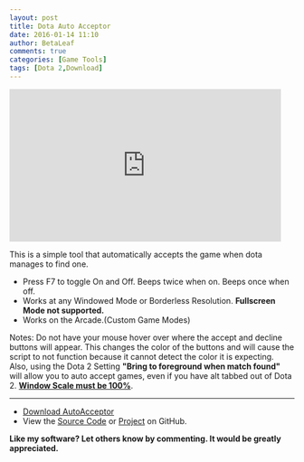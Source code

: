```yaml
---
layout: post
title: Dota Auto Acceptor
date: 2016-01-14 11:10
author: BetaLeaf
comments: true
categories: [Game Tools]
tags: [Dota 2,Download]
---
```

<iframe src="https://www.youtube.com/embed/KQzyCS31Zg0?autoplay=1" width="480" height="270" frameborder="0" allowfullscreen="allowfullscreen"></iframe>  

This is a simple tool that automatically accepts the game when dota manages to find one.  

  - Press F7 to toggle On and Off. Beeps twice when on. Beeps once when off.  
  - Works at any Windowed Mode or Borderless Resolution. **Fullscreen Mode not supported.**  
  - Works on the Arcade.(Custom Game Modes)  

Notes: Do not have your mouse hover over where the accept and decline buttons will appear. This changes the color of the buttons and will cause the script to not function because it cannot detect the color it is expecting. Also, using the Dota 2 Setting **"Bring to foreground when match found"** will allow you to auto accept games, even if you have alt tabbed out of Dota 2. **[Window Scale must be 100%](../i/K6nep4m.jpg)**.  

  ---

  - [Download <i class="fa fa-download"></i> AutoAcceptor](https://github.com/BetaLeaf/Dota-2-Game-Tools/blob/master/AutoAcceptor.exe?raw=true)  
  - View the [<i class="fa fa-code"></i> Source Code](https://github.com/BetaLeaf/Dota-2-Game-Tools/blob/master/AutoAcceptor.au3) or [<i class="fa fa-code-fork"></i> Project](https://github.com/BetaLeaf/Dota-2-Game-Tools) on <i class="fa fa-github"></i> GitHub.  

**Like my software? Let others know by commenting. It would be greatly appreciated.**  
